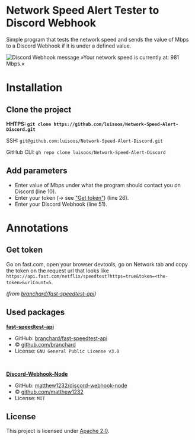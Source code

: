 # Network Speed Alert Tester to Discord Webhook
Simple program that tests the network speed and sends the value of Mbps to a Discord Webhook if it is under a defined value.

<img src="https://user-images.githubusercontent.com/81855420/161382704-552c487f-e6eb-46cc-be8a-d69b46d4d105.png" alt="Discord Webhook message »Your network speed is currently at: 981 Mbps.«"> 


# Installation
## Clone the project
**HHTPS: `git clone https://github.com/luisoos/Network-Speed-Alert-Discord.git`**

SSH: `git@github.com:luisoos/Network-Speed-Alert-Discord.git`

GitHub CLI: `gh repo clone luisoos/Network-Speed-Alert-Discord`


## Add parameters

- Enter value of Mbps under what the program should contact you on Discord (line 10).
- Enter your token (→ see <a href="#get-token">"Get token"</a>) (line 26).
- Enter your Discord Webhook (line 51).


# Annotations

## Get token
Go on fast.com, open your browser devtools, go on Network tab and copy the token on the request url that looks like `https://api.fast.com/netflix/speedtest?https=true&token=<the-token>&urlCount=5`. 

_(from [branchard/fast-speedtest-api](https://github.com/branchard/fast-speedtest-api#how-to-get-app-token-))_


## Used packages
**[fast-speedtest-api](https://www.npmjs.com/package/fast-speedtest-api)**
  - GitHub: [branchard/fast-speedtest-api](https://github.com/branchard/fast-speedtest-api/)
  - © [github.com/branchard](https://github.com/branchard)
  - License: `GNU General Public License v3.0`

<br>

**[Discord-Webhook-Node](https://www.npmjs.com/package/discord-webhook-node)** 
  - GitHub: [matthew1232/discord-webhook-node](https://github.com/matthew1232/discord-webhook-node)
  - © [github.com/matthew1232](https://github.com/matthew1232)
  - License: `MIT`


## License
This project is licensed under [Apache 2.0](https://github.com/luisoos/Network-Speed-Alert-Discord/blob/main/LICENSE).
